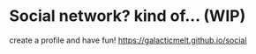 # Social network? kind of... (WIP)
create a profile and have fun! 
https://galacticmelt.github.io/social

